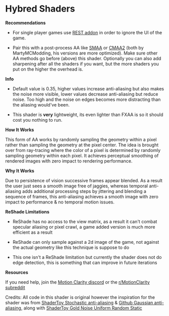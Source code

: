 # Hybred Shaders

**Recommendations**

- For single player games use [REST addon](https://github.com/4lex4nder/ReshadeEffectShaderToggler/releases) in order to ignore the UI of the game.

- Pair this with a post-process AA like [SMAA](https://github.com/martymcmodding/iMMERSE) or [CMAA2](https://gist.github.com/martymcmodding/aee91b22570eb921f12d87173cacda03) (both by MartyMCModding, his versions are more optimized). Make sure other AA methods go before (above) this shader. Optionally you can also add sharpening after all the shaders if you want, but the more shaders you put on the higher the overhead is.

**Info**

- Default value is 0.35, higher values increase anti-aliasing but also makes the noise more visible, lower values decrease anti-aliasing but reduce noise. Too high and the noise on edges becomes more distracting than the aliasing would've been.

- This shader is **very** lightweight, its even lighter than FXAA is so it should cost you nothing to run.

**How It Works**

This form of AA works by randomly sampling the geometry within a pixel rather than sampling the geometry at the pixel center. The idea is brought over from ray-tracing where the color of a pixel is determined by randomly sampling geometry within each pixel. It achieves perceptual smoothing of rendered images with zero impact to rendering performance.


**Why It Works**

Due to persistence of vision successive frames appear blended. As a result the user just sees a smooth image free of jaggies, whereas temporal anti-aliasing adds additional processing steps by jittering and blending a sequence of frames, this anti-aliasing achieves a smooth image with zero impact to performance & no temporal motion issues.

**ReShade Limitations**

- ReShade has no access to the view matrix, as a result it can't combat specular aliasing or pixel crawl, a game added version is much more efficient as a result

- ReShade can only sample against a 2d image of the game, not against the actual geometry like this technique is suppose to do

- This one isn't a ReShade limitation but currently the shader does not do edge detection, this is something that can improve in future iterations

**Resources**

If you need help, join the [Motion Clarity discord](https://discord.gg/JcKNMmDdpT) or the [r/MotionClarity subreddit](https://www.reddit.com/r/MotionClarity/)

Credits: All code in this shader is original however the inspiration for the shader was from [ShaderToy Stochastic anti-aliasing](https://www.shadertoy.com/view/mtXcDN) & [Github Gaussian anti-aliasing](https://github.com/bburrough/GaussianAntialiasing), along with [ShaderToy Gold Noise Uniform Random Static](https://www.shadertoy.com/view/ltB3zD)
